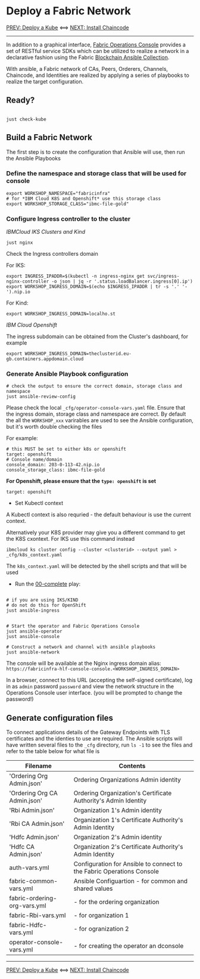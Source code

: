 # Deploy a Fabric Network

[PREV: Deploy a Kube](10-kube.md) <==> [NEXT: Install Chaincode](30-chaincode.md)

---

In addition to a graphical interface, [Fabric Operations Console](https://github.com/hyperledger-labs/fabric-operations-console) provides a set of RESTful service SDKs which can be utilized to realize a network in a declarative fashion using the Fabric [Blockchain Ansible Collection](https://github.com/IBM-Blockchain/ansible-collection).

With ansible, a Fabric network of CAs, Peers, Orderers, Channels, Chaincode, and Identities are
realized by applying a series of playbooks to realize the target configuration.

## Ready?

```shell

just check-kube

```

## Build a Fabric Network

The first step is to create the configuration that Ansible will use, then run the Ansible Playbooks

### Define the namespace and storage class that will be used for console

```shell
export WORKSHOP_NAMESPACE="fabricinfra"
# for *IBM Cloud K8S and Openshift* use this storage class
export WORKSHOP_STORAGE_CLASS="ibmc-file-gold"
```


### Configure Ingress controller to the cluster
*IBMCloud IKS Clusters and Kind* 

```shell
just nginx
```

Check the Ingress controllers domain

For IKS:
```shell
export INGRESS_IPADDR=$(kubectl -n ingress-nginx get svc/ingress-nginx-controller -o json | jq -r '.status.loadBalancer.ingress[0].ip')
export WORKSHOP_INGRESS_DOMAIN=$(echo $INGRESS_IPADDR | tr -s '.' '-').nip.io
```

For Kind:
```shell
export WORKSHOP_INGRESS_DOMAIN=localho.st
```

*IBM Cloud Openshift*

The ingress subdomain can be obtained from the Cluster's dashboard, for example

```shell
export WORKSHOP_INGRESS_DOMAIN=theclusterid.eu-gb.containers.appdomain.cloud
```

### Generate Ansible Playbook configuration

```shell
# check the output to ensure the correct domain, storage class and namespace
just ansible-review-config
```

Please check the local `_cfg/operator-console-vars.yaml` file. Ensure that the ingress domain, storage class and namespace are correct.  By default the all the `WORKSHOP_xxx` varirables are used to see the Ansible configuration, but it's worth double checking the files

For example:
```shell
# this MUST be set to either k8s or openshift
target: openshift
# Console name/domain
console_domain: 203-0-113-42.nip.io
console_storage_class: ibmc-file-gold
```

**For Openshift, please ensure that the `type: openshift` is set**

```
target: openshift
```

- Set Kubectl context

A Kubectl context is also requried - the default behaviour is use the current context.


Alternatively your K8S provider may give you a different command to get the K8S cxontext.
For IKS use this command instead
```shell
ibmcloud ks cluster config --cluster <clusterid> --output yaml > _cfg/k8s_context.yaml
```

The `k8s_context.yaml` will be detected by the shell scripts and that will be used


- Run the [00-complete](../../infrastructure/fabric_network_playbooks/00-complete.yml) play:
```shell

# if you are using IKS/KIND 
# do not do this for OpenShift
just ansible-ingress


# Start the operator and Fabric Operations Console
just ansible-operator
just ansible-console

# Construct a network and channel with ansible playbooks
just ansible-network

```
The console will be available at the Nginx ingress domain alias:
`https://fabricinfra-hlf-console-console.<WORKSHOP_INGRESS_DOMAIN>`


In a browser, connect to this URL (accepting the self-signed certificate), log in as `admin` password `password` and view the network structure in the Operations Console user interface. (you will be prompted to change the password!)

## Generate configuration files

To connect applications details of the Gateway Endpoints with TLS certificates and the identies to use are required.
The Ansible scripts will have written several files to the `_cfg` directory, run `ls -1` to see the files and refer to the table below for what file is

| Filename                     | Contents                                                              |
|------------------------------|-----------------------------------------------------------------------|
| 'Ordering Org Admin.json'    | Ordering Organizations Admin identity                                 |
| 'Ordering Org CA Admin.json' | Ordering Organization's Certificate Authority's Admin Identity        |
| 'Rbi Admin.json'            | Organization 1's Admin identity                                       |
| 'Rbi CA Admin.json'         | Organization 1's Certificate Authority's Admin Identity               |
| 'Hdfc Admin.json'            | Organization 2's Admin identity                                       |
| 'Hdfc CA Admin.json'         | Organization 2's Certificate Authority's Admin Identity               |
| auth-vars.yml                | Configuration for Ansible to connect to the Fabric Operations Console |
| fabric-common-vars.yml       | Ansible Configuartion - for common and shared values                  |
| fabric-ordering-org-vars.yml | - for the ordering organization                                       |
| fabric-Rbi-vars.yml         | - for organization 1                                                  |
| fabric-Hdfc-vars.yml         | - for ogranization 2                                                  |
| operator-console-vars.yml    | - for creating the operator an dconsole                               |


---

[PREV: Deploy a Kube](10-kube.md) <==> [NEXT: Install Chaincode](31-fabric-ansible-chaincode.md)
